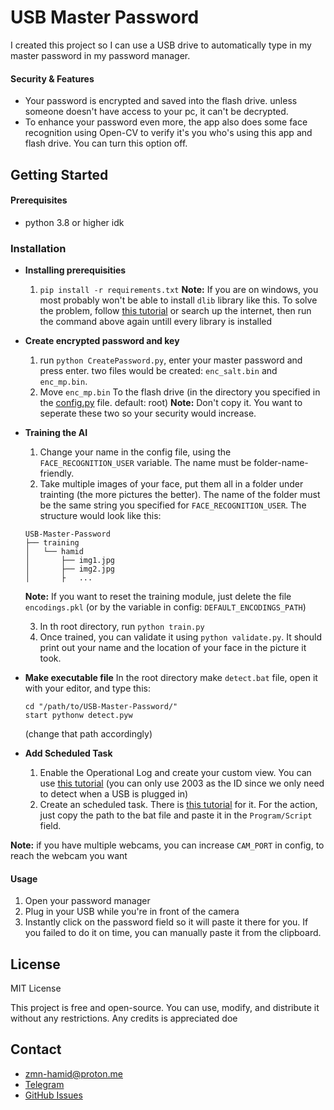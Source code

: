 # USB Master Password

I created this project so I can use a USB drive to automatically type in my master password in my password manager.

#### Security & Features

- Your password is encrypted and saved into the flash drive. unless someone doesn't have access to your pc, it can't be decrypted.
- To enhance your password even more, the app also does some face recognition using Open-CV to verify it's you who's using this app and flash drive. You can turn this option off.

## Getting Started

#### Prerequisites

- python 3.8 or higher idk

### Installation

- **Installing prerequisities**

  1. `pip install -r requirements.txt`
     **Note:** If you are on windows, you most probably won't be able to install `dlib` library like this. To solve the problem, follow [this tutorial](https://www.geeksforgeeks.org/how-to-install-dlib-library-for-python-in-windows-10/) or search up the internet, then run the command above again untill every library is installed

- **Create encrypted password and key**

  1. run `python CreatePassword.py`, enter your master password and press enter. two files would be created: `enc_salt.bin` and `enc_mp.bin`.
  2. Move `enc_mp.bin` To the flash drive (in the directory you specified in the [config.py](/config.py) file. default: root)
     **Note:** Don't copy it. You want to seperate these two so your security would increase.

- **Training the AI**

  1. Change your name in the config file, using the `FACE_RECOGNITION_USER` variable. The name must be folder-name-friendly.
  2. Take multiple images of your face, put them all in a folder under trainting (the more pictures the better). The name of the folder must be the same string you specified for `FACE_RECOGNITION_USER`.
     The structure would look like this:

  ```
  USB-Master-Password
  ├── training
  │   └── hamid
  │       ├── img1.jpg
  │       ├── img2.jpg
  │       ├   ...
  ```

  **Note:** If you want to reset the training module, just delete the file `encodings.pkl` (or by the variable in config: `DEFAULT_ENCODINGS_PATH`)

  3. In th root directory, run `python train.py`
  4. Once trained, you can validate it using `python validate.py`. It should print out your name and the location of your face in the picture it took.

- **Make executable file**
  In the root directory make `detect.bat` file, open it with your editor, and type this:

  ```
  cd "/path/to/USB-Master-Password/"
  start pythonw detect.pyw
  ```

  (change that path accordingly)

- **Add Scheduled Task**
  1. Enable the Operational Log and create your custom view. You can use [this tutorial](https://www.techrepublic.com/article/how-to-track-down-usb-flash-drive-usage-in-windows-10s-event-viewer/) (you can only use 2003 as the ID since we only need to detect when a USB is plugged in)
  2. Create an scheduled task. There is [this tutorial](https://stackoverflow.com/a/32927488/22502140) for it. For the action, just copy the path to the bat file and paste it in the `Program/Script` field.

**Note:** if you have multiple webcams, you can increase `CAM_PORT` in config, to reach the webcam you want

#### Usage

1. Open your password manager
2. Plug in your USB while you're in front of the camera
3. Instantly click on the password field so it will paste it there for you. If you failed to do it on time, you can manually paste it from the clipboard.

## License

MIT License

This project is free and open-source. You can use, modify, and distribute it without any restrictions. Any credits is appreciated doe

## Contact

- zmn-hamid@proton.me
- [Telegram](https://t.me/hamid1780)
- [GitHub Issues](https://github.com/zmn-hamid/USB-Master-Password/issues)
